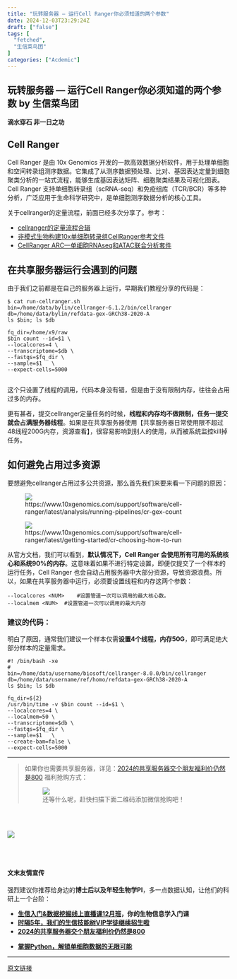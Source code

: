 ```yaml
---
title: "玩转服务器 — 运行Cell Ranger你必须知道的两个参数"
date: 2024-12-03T23:29:24Z
draft: ["false"]
tags: [
  "fetched",
  "生信菜鸟团"
]
categories: ["Acdemic"]
---
```

玩转服务器 — 运行Cell Ranger你必须知道的两个参数 by 生信菜鸟团
------
<div><section data-md5="d93a6" act="xmy"><section data-md5="d93a6"><section data-md5="d93a6"><section data-md5="d93a6"><section data-md5="d93a6"><section data-md5="d93a6"><section data-md5="d93a6"><p data-md5="d93a6"><strong data-md5="d93a6">滴水穿石 非一日之功</strong></p></section></section></section></section></section></section></section><section data-tool="mdnice编辑器" data-website="https://www.mdnice.com"><h2 data-tool="mdnice编辑器"><span></span><span>Cell Ranger</span><span></span></h2><p data-tool="mdnice编辑器">Cell Ranger 是由 10x Genomics 开发的一款高效数据分析软件，用于处理单细胞和空间转录组测序数据。它集成了从测序数据预处理、比对、基因表达定量到细胞聚类分析的一站式流程，能够生成基因表达矩阵、细胞聚类结果及可视化图表。Cell Ranger 支持单细胞转录组（scRNA-seq）和免疫组库（TCR/BCR）等多种分析，广泛应用于生命科学研究中，是单细胞测序数据分析的核心工具。</p><p data-tool="mdnice编辑器">关于cellranger的定量流程，前面已经多次分享了。参考：</p><ul data-tool="mdnice编辑器"><li><section><a href="https://mp.weixin.qq.com/s?__biz=MzAxMDkxODM1Ng==&amp;mid=2247516508&amp;idx=8&amp;sn=19e51014d81d0119afec56c881e958a8&amp;scene=21#wechat_redirect" data-linktype="2">cellranger的定量流程合辑</a></section></li><li><section><a href="https://mp.weixin.qq.com/s?__biz=MzAxMDkxODM1Ng==&amp;mid=2247529796&amp;idx=1&amp;sn=d7ec6101da42f3742a370b3ef12c2fa3&amp;scene=21#wechat_redirect" data-linktype="2">非模式生物构建10x单细胞转录组CellRanger参考文件</a></section></li><li><section><a href="https://mp.weixin.qq.com/s?__biz=MzUzMTEwODk0Ng==&amp;mid=2247525047&amp;idx=1&amp;sn=bb85ac8c669cec1ed3db5e56b241b690&amp;chksm=fa45a78acd322e9cdd59be78084f016f7bc5e695dadf5917058e3e50eb2f4d27bf2c77d03588&amp;scene=21&amp;cur_album_id=3193938380984877061#wechat_redirect" data-linktype="2">CellRanger ARC—单细胞RNAseq和ATAC联合分析套件</a></section></li></ul><h2 data-tool="mdnice编辑器"><span></span><span>在共享服务器运行会遇到的问题</span><span></span></h2><p data-tool="mdnice编辑器">由于我们之前都是在自己的服务器上运行，早期我们教程分享的代码是：</p><pre data-tool="mdnice编辑器"><span></span><code><span>$</span><span> cat run-cellranger.sh</span><br>bin=/home/data/bylin/cellranger-6.1.2/bin/cellranger<br>db=/home/data/bylin/refdata-gex-GRCh38-2020-A<br>ls $bin; ls $db<br><br>fq_dir=/home/x9/raw<br><span>$</span><span>bin count --id=<span>$1</span> \</span><br>--localcores=4 \<br>--transcriptome=$db \<br>--fastqs=$fq_dir \<br>--sample=$1   \<br>--expect-cells=5000<br><br></code></pre><p data-tool="mdnice编辑器">这个只设置了线程的调用，代码本身没有错，但是由于没有限制内存，往往会占用过多的内存。</p><p data-tool="mdnice编辑器">更有甚者，提交cellranger定量任务的时候，<strong>线程和内存均不做限制，任务一提交就会占满服务器线程</strong>。如果是在共享服务器使用【共享服务器日常使用限不超过48线程200G内存，资源查看】，很容易影响到别人的使用，从而被系统监控kill掉任务。</p><h2 data-tool="mdnice编辑器"><span></span><span>如何避免占用过多资源</span><span></span></h2><p data-tool="mdnice编辑器">要想避免cellranger占用过多公共资源，那么首先我们来要来看一下问题的原因：</p><figure data-tool="mdnice编辑器"><img data-imgfileid="100045926" data-ratio="0.25833333333333336" data-src="https://mmbiz.qpic.cn/mmbiz_png/iaRJcrq2Los835K1uHj3hlCkZBqxJrnLtbM9rXwwzNucAC8WSY5KPr84Pibz7DbALdSaUGFGC6r3McxSShzzFaLQ/640?wx_fmt=png&amp;from=appmsg" data-type="png" data-w="1080" src="https://mmbiz.qpic.cn/mmbiz_png/iaRJcrq2Los835K1uHj3hlCkZBqxJrnLtbM9rXwwzNucAC8WSY5KPr84Pibz7DbALdSaUGFGC6r3McxSShzzFaLQ/640?wx_fmt=png&amp;from=appmsg"><figcaption>https://www.10xgenomics.com/support/software/cell-ranger/latest/analysis/running-pipelines/cr-gex-count</figcaption></figure><figure data-tool="mdnice编辑器"><img data-imgfileid="100045927" data-ratio="0.2740740740740741" data-src="https://mmbiz.qpic.cn/mmbiz_png/iaRJcrq2Los835K1uHj3hlCkZBqxJrnLtbdv0fSotCYaZOSXXUpoRIZSXq3OEhwNIDKAt0dFRgzEIfzuXFCNGpg/640?wx_fmt=png&amp;from=appmsg" data-type="png" data-w="1080" src="https://mmbiz.qpic.cn/mmbiz_png/iaRJcrq2Los835K1uHj3hlCkZBqxJrnLtbdv0fSotCYaZOSXXUpoRIZSXq3OEhwNIDKAt0dFRgzEIfzuXFCNGpg/640?wx_fmt=png&amp;from=appmsg"><figcaption>https://www.10xgenomics.com/support/software/cell-ranger/latest/getting-started/cr-choosing-how-to-run</figcaption></figure><p data-tool="mdnice编辑器">从官方文档，我们可以看到，<strong>默认情况下，Cell Ranger 会使用所有可用的系统核心和系统90%的内存</strong>。这意味着如果不进行特定设置，即便仅提交了一个样本的运行任务，Cell Ranger 也会自动占用服务器中大部分资源，导致资源浪费。所以，如果在共享服务器中运行，必须要设置线程和内存这两个参数：</p><pre data-tool="mdnice编辑器"><span></span><code>--localcores &lt;NUM&gt;    <span>#设置管道一次可以调用的最大核心数。</span><br>--localmem &lt;NUM&gt;  <span>#设置管道一次可以调用的最大内存                         </span><br></code></pre><h3 data-tool="mdnice编辑器"><span></span><span>建议的代码：</span><span></span></h3><p data-tool="mdnice编辑器">明白了原因，通常我们建议一个样本仅需<strong>设置4个线程，内存50G</strong>，即可满足绝大部分样本的定量需求。</p><pre data-tool="mdnice编辑器"><span></span><code><span>#</span><span>! /bin/bash -xe</span><br><span>#</span><br>bin=/home/data/username/biosoft/cellranger-8.0.0/bin/cellranger<br>db=/home/data/username/ref/homo/refdata-gex-GRCh38-2020-A<br>ls $bin; ls $db<br><br>fq_dir=${2}<br>/usr/bin/time -v $bin count --id=$1 \<br>--localcores=4 \<br>--localmem=50 \<br>--transcriptome=$db \<br>--fastqs=$fq_dir \<br>--sample=$1   \<br>--create-bam=false \<br>--expect-cells=5000<br></code></pre><hr data-tool="mdnice编辑器"><blockquote data-tool="mdnice编辑器"><span></span><p>如果你也需要共享服务器，详见：<a target="_blank" href="https://mp.weixin.qq.com/s?__biz=MzUzMTEwODk0Ng==&amp;mid=2247520503&amp;idx=2&amp;sn=375db3093ce4345b66739a37993458ff&amp;scene=21#wechat_redirect" textvalue="2024的共享服务器交个朋友福利价仍然是800" linktype="text" imgurl="" imgdata="null" data-itemshowtype="11" tab="innerlink" data-linktype="2">2024的共享服务器交个朋友福利价仍然是800</a> 福利抢购方式：</p><figure><img data-imgfileid="100045928" data-ratio="1.7777777777777777" data-src="https://mmbiz.qpic.cn/mmbiz_jpg/iaRJcrq2Los835K1uHj3hlCkZBqxJrnLtVgqhadTetLSTTH4SSbC1kGcpTcPEiauUJTiafJRY5z7hCvKyPok9EKDQ/640?wx_fmt=jpeg&amp;from=appmsg" data-type="jpeg" data-w="1080" src="https://mmbiz.qpic.cn/mmbiz_jpg/iaRJcrq2Los835K1uHj3hlCkZBqxJrnLtVgqhadTetLSTTH4SSbC1kGcpTcPEiauUJTiafJRY5z7hCvKyPok9EKDQ/640?wx_fmt=jpeg&amp;from=appmsg"><figcaption>还等什么呢，赶快扫描下面二维码添加微信抢购吧！</figcaption></figure></blockquote></section><p><br></p><section><section act="xmy"><section data-id="123409" data-type="lspecial02,lspecial04" powered-by="xmyeditor.com" data-md5="8b46d"><section powered-by="xmyeditor.com" data-md5="8b46d"><section powered-by="xmyeditor.com" data-md5="8b46d"><section powered-by="xmyeditor.com" data-md5="8b46d"><br></section><section powered-by="xmyeditor.com" data-md5="8b46d"><img data-imgfileid="100045910" data-ratio="0.6940298507462687" data-type="gif" data-w="134" data-src="https://mmbiz.qpic.cn/mmbiz_gif/iaRJcrq2LosibrvQnXTV3PMktpwwmDsjia2JG4e3ibpLQ1G6M4nktW4PiaiaKfnpiaRmNbTT6St7QLfzAMAomKgWxQ4kA/640?wx_fmt=gif&amp;wxfrom=5&amp;wx_lazy=1&amp;tp=webp" src="https://mmbiz.qpic.cn/mmbiz_gif/iaRJcrq2LosibrvQnXTV3PMktpwwmDsjia2JG4e3ibpLQ1G6M4nktW4PiaiaKfnpiaRmNbTT6St7QLfzAMAomKgWxQ4kA/640?wx_fmt=gif&amp;wxfrom=5&amp;wx_lazy=1&amp;tp=webp"></section><section powered-by="xmyeditor.com" data-md5="8b46d"><br></section></section></section></section></section></section><p><span></span><br></p><section data-tool="mdnice编辑器" data-website="https://www.mdnice.com"><h4 data-tool="mdnice编辑器">文末友情宣传</h4><p data-tool="mdnice编辑器">强烈建议你推荐给身边的<strong>博士后以及年轻生物学PI</strong>，多一点数据认知，让他们的科研上一个台阶：</p><ul data-tool="mdnice编辑器"><li><section><a target="_blank" href="https://mp.weixin.qq.com/s?__biz=MzUzMTEwODk0Ng==&amp;mid=2247518292&amp;idx=2&amp;sn=d0eff4f2b425b3623e0cd88007072225&amp;scene=21#wechat_redirect" textvalue="生信入门&amp;数据挖掘线上直播课12月班" linktype="text" imgurl="" imgdata="null" data-itemshowtype="11" tab="innerlink" data-linktype="2"><strong>生信入门&amp;数据挖掘线上直播课12月班</strong></a><strong>，你的生物信息学入门课</strong></section></li><li><section><a target="_blank" href="http://mp.weixin.qq.com/s?__biz=MzAxMDkxODM1Ng==&amp;mid=2247524148&amp;idx=1&amp;sn=7806da6feb41a36493c519c1cfc1d3ac&amp;chksm=9b4bdf8fac3c569960369602f1ef26639cb366b250f233b2297d1f059471c0458335bfc0b829&amp;scene=21#wechat_redirect" textvalue="时隔5年，我们的生信技能树VIP学徒继续招生啦" linktype="text" imgurl="" imgdata="null" data-itemshowtype="0" tab="innerlink" data-linktype="2" hasload="1"><strong>时隔5年，我们的生信技能树VIP学徒继续招生啦</strong></a><br></section></li><li><section><a target="_blank" href="http://mp.weixin.qq.com/s?__biz=MzAxMDkxODM1Ng==&amp;mid=2247528363&amp;idx=1&amp;sn=5e02f3e9b2e148191e23ebc2c0d780e7&amp;chksm=9b4b2f10ac3ca606c1c4bac8cf112bb9b0f18e3c4262f5f2b8c0dba3bfedf2ba201507247005&amp;scene=21#wechat_redirect" textvalue="2024的共享服务器交个朋友福利价仍然是800" linktype="text" imgurl="" imgdata="null" data-itemshowtype="0" tab="innerlink" data-linktype="2" hasload="1"><strong>2024的共享服务器交个朋友福利价仍然是800</strong></a></section></li><li><p><a target="_blank" href="https://mp.weixin.qq.com/s?__biz=MzAxMDkxODM1Ng==&amp;mid=2247535452&amp;idx=1&amp;sn=2da733a67e6511e9210753c65e8a73b1&amp;scene=21#wechat_redirect" textvalue="掌握Python，解锁单细胞数据的无限可能" linktype="text" imgurl="" imgdata="null" data-itemshowtype="0" tab="innerlink" data-linktype="2"><strong>掌握Python，解锁单细胞数据的无限可能</strong></a></p></li></ul></section><p><mp-style-type data-value="10000"></mp-style-type></p></div>  
<hr>
<a href="https://mp.weixin.qq.com/s/zf0MrWp5R6TPoHd72fZMzg",target="_blank" rel="noopener noreferrer">原文链接</a>
